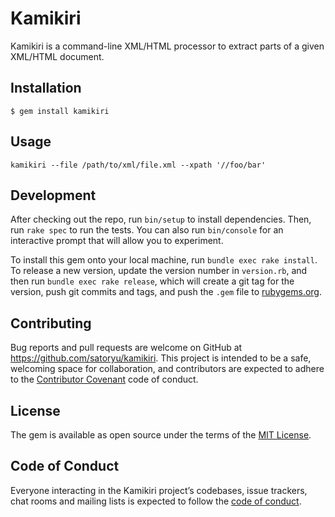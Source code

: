 # Kamikiri

Kamikiri is a command-line XML/HTML processor to extract parts of a given XML/HTML document.

## Installation

    $ gem install kamikiri

## Usage

    kamikiri --file /path/to/xml/file.xml --xpath '//foo/bar'

## Development

After checking out the repo, run `bin/setup` to install dependencies. Then, run `rake spec` to run the tests. You can also run `bin/console` for an interactive prompt that will allow you to experiment.

To install this gem onto your local machine, run `bundle exec rake install`. To release a new version, update the version number in `version.rb`, and then run `bundle exec rake release`, which will create a git tag for the version, push git commits and tags, and push the `.gem` file to [rubygems.org](https://rubygems.org).

## Contributing

Bug reports and pull requests are welcome on GitHub at https://github.com/satoryu/kamikiri. This project is intended to be a safe, welcoming space for collaboration, and contributors are expected to adhere to the [Contributor Covenant](http://contributor-covenant.org) code of conduct.

## License

The gem is available as open source under the terms of the [MIT License](https://opensource.org/licenses/MIT).

## Code of Conduct

Everyone interacting in the Kamikiri project’s codebases, issue trackers, chat rooms and mailing lists is expected to follow the [code of conduct](https://github.com/satoryu/kamikiri/blob/master/CODE_OF_CONDUCT.md).
